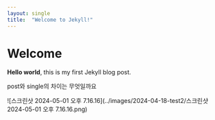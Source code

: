 ```yaml
---
layout: single
title:  "Welcome to Jekyll!"
---
```




# Welcome

**Hello world**, this is my first Jekyll blog post.

post와 single의 차이는 무엇일까요

![스크린샷 2024-05-01 오후 7.16.16](../images/2024-04-18-test2/스크린샷 2024-05-01 오후 7.16.16.png)
